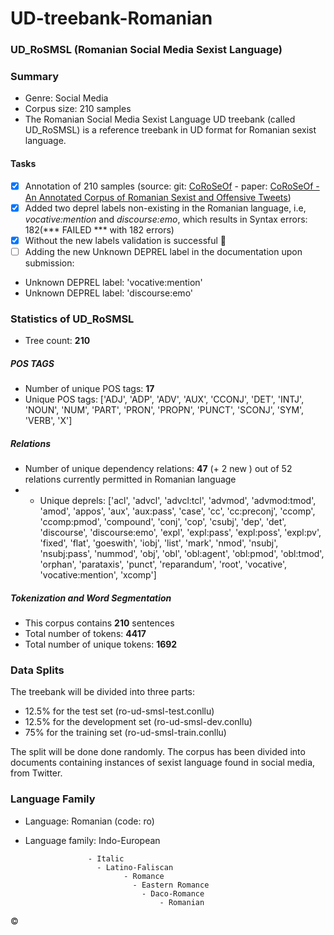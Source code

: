 # UD-treebank-Romanian
### UD_RoSMSL (Romanian Social Media Sexist Language)
### Summary
+ Genre: Social Media
+ Corpus size: 210 samples
+ The Romanian Social Media Sexist Language UD treebank (called UD_RoSMSL) is a reference treebank in UD format for Romanian sexist language.
#### Tasks
- [x] Annotation of 210 samples (source: git: [CoRoSeOf](https://github.com/DianaHoefels/CoRoSeOf) - paper:  [CoRoSeOf - An Annotated Corpus of Romanian Sexist and Offensive Tweets](https://aclanthology.org/2022.lrec-1.243/))
- [x] Added two deprel labels non-existing in the Romanian language, i.e, *vocative:mention* and *discourse:emo*,  which results in Syntax errors: 182(*** FAILED *** with 182 errors)
- [x] Without the new labels validation is successful :tada:
- [ ] Adding the new Unknown DEPREL label in the documentation upon submission:
- Unknown DEPREL label: 'vocative:mention'
- Unknown DEPREL label: 'discourse:emo'

### Statistics of UD_RoSMSL
- Tree count:  **210**

##### POS TAGS
- Number of unique POS tags: **17**
- Unique POS tags: ['ADJ', 'ADP', 'ADV', 'AUX', 'CCONJ', 'DET', 'INTJ', 'NOUN', 'NUM', 'PART', 'PRON', 'PROPN', 'PUNCT', 'SCONJ', 'SYM', 'VERB', 'X']
##### Relations
- Number of unique dependency relations: **47** (+ 2 new ) out of 52 relations currently permitted in Romanian language 
- - Unique deprels: ['acl', 'advcl', 'advcl:tcl', 'advmod', 'advmod:tmod', 'amod', 'appos', 'aux', 'aux:pass', 'case', 'cc', 'cc:preconj', 'ccomp', 'ccomp:pmod', 'compound', 'conj', 'cop', 'csubj', 'dep', 'det', 'discourse', 'discourse:emo', 'expl', 'expl:pass', 'expl:poss', 'expl:pv', 'fixed', 'flat', 'goeswith', 'iobj', 'list', 'mark', 'nmod', 'nsubj', 'nsubj:pass', 'nummod', 'obj', 'obl', 'obl:agent', 'obl:pmod', 'obl:tmod', 'orphan', 'parataxis', 'punct', 'reparandum', 'root', 'vocative', 'vocative:mention', 'xcomp']

##### Tokenization and Word Segmentation

- This corpus contains **210** sentences
- Total number of tokens: **4417**
- Total number of unique tokens: **1692**
 
### Data Splits

The treebank will be divided into three parts: 
- 12.5% for the test set (ro-ud-smsl-test.conllu)
- 12.5% for the development set (ro-ud-smsl-dev.conllu)
- 75% for the training set (ro-ud-smsl-train.conllu)

The split will be done done randomly. The corpus has been divided into documents containing instances of sexist language found in social media, from Twitter.  

### Language Family

+ Language: Romanian (code: ro) 
+ Language family: Indo-European

                    - Italic
                      - Latino-Faliscan
                            - Romance
                              - Eastern Romance
                                - Daco-Romance
                                    - Romanian


&copy;

